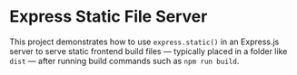 # Express Static File Server

This project demonstrates how to use `express.static()` in an Express.js server to serve static frontend build files — typically placed in a folder like `dist` — after running build commands such as `npm run build`.
